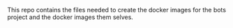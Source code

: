 This repo contains the files needed to create the docker images for the bots project and the docker images them selves.
